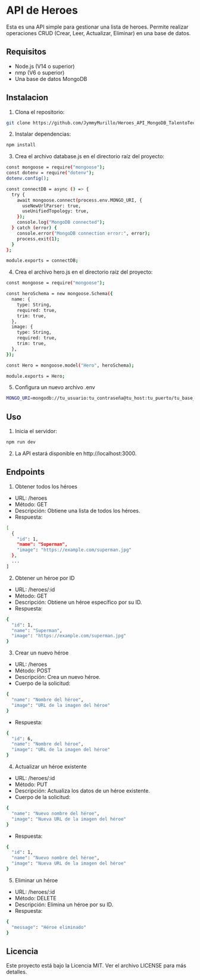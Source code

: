 # API de Heroes

Esta es una API simple para gestionar una lista de heroes. Permite realizar operaciones CRUD (Crear, Leer, Actualizar, Eliminar) en una base de datos.

## Requisitos

- Node.js (V14 o superior)
- nmp (V6 o superior)
- Una base de datos MongoDB

## Instalacion

1. Clona el repositorio:
```sh
git clone https://github.com/JymmyMurillo/Heroes_API_MongoDB_TalentoTech.git
```
2. Instalar dependencias:
```sh
npm install
```

3. Crea el archivo database.js en el directorio raíz del proyecto:

```sh
const mongoose = require("mongoose");
const dotenv = require("dotenv");
dotenv.config();

const connectDB = async () => {
  try {
    await mongoose.connect(process.env.MONGO_URI, {
      useNewUrlParser: true,
      useUnifiedTopology: true,
    });
    console.log("MongoDB connected");
  } catch (error) {
    console.error("MongoDB connection error:", error);
    process.exit(1);
  }
};

module.exports = connectDB;

```

4. Crea el archivo hero.js en el directorio raíz del proyecto:

```sh
const mongoose = require("mongoose");

const heroSchema = new mongoose.Schema({
  name: {
    type: String,
    required: true,
    trim: true,
  },
  image: {
    type: String,
    required: true,
    trim: true,
  },
});

const Hero = mongoose.model("Hero", heroSchema);

module.exports = Hero;


```
 5. Configura un nuevo archivo .env

 ```sh
MONGO_URI=mongodb://tu_usuario:tu_contraseña@tu_host:tu_puerto/tu_base_de_datos

```

## Uso
1. Inicia el servidor:

```sh
npm run dev
```
2. La API estará disponible en http://localhost:3000.

## Endpoints
1. Obtener todos los héroes
- URL: /heroes
- Método: GET
- Descripción: Obtiene una lista de todos los héroes.
- Respuesta:
```sh
[
  {
    "id": 1,
    "name": "Superman",
    "image": "https://example.com/superman.jpg"
  },
  ...
]
```

2. Obtener un héroe por ID
- URL: /heroes/:id
- Método: GET
- Descripción: Obtiene un héroe específico por su ID.
- Respuesta:
```sh
{
  "id": 1,
  "name": "Superman",
  "image": "https://example.com/superman.jpg"
}
```
3. Crear un nuevo héroe
- URL: /heroes
- Método: POST
- Descripción: Crea un nuevo héroe.
- Cuerpo de la solicitud:
```sh
{
  "name": "Nombre del héroe",
  "image": "URL de la imagen del héroe"
}
```
- Respuesta:
```sh
{
  "id": 6,
  "name": "Nombre del héroe",
  "image": "URL de la imagen del héroe"
}
```
4. Actualizar un héroe existente
- URL: /heroes/:id
- Método: PUT
- Descripción: Actualiza los datos de un héroe existente.
- Cuerpo de la solicitud:
```sh
{
  "name": "Nuevo nombre del héroe",
  "image": "Nueva URL de la imagen del héroe"
}
```
- Respuesta:
```sh
{
  "id": 1,
  "name": "Nuevo nombre del héroe",
  "image": "Nueva URL de la imagen del héroe"
}
```
5. Eliminar un héroe
 - URL: /heroes/:id
 - Método: DELETE
 - Descripción: Elimina un héroe por su ID.
 - Respuesta:
```sh
{
  "message": "Héroe eliminado"
}
```


## Licencia
Este proyecto está bajo la Licencia MIT. Ver el archivo LICENSE para más detalles.





